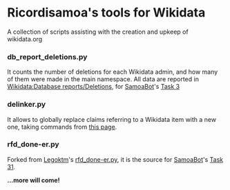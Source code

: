 # Ricordisamoa's tools for Wikidata

A collection of scripts assisting with the creation and upkeep of wikidata.org

### db_report_deletions.py

It counts the number of deletions for each Wikidata admin, and how many of them were made in the main namespace. All data are reported in [Wikidata:Database reports/Deletions](//www.wikidata.org/wiki/Wikidata:Database_reports/Deletions), for [SamoaBot](//www.wikidata.org/wiki/User:SamoaBot)'s [Task 3](//www.wikidata.org/wiki/Wikidata:Requests_for_permissions/Bot/SamoaBot_3)

### delinker.py

It allows to globally replace claims referring to a Wikidata item with a new one, taking commands from [this page](//www.wikidata.org/wiki/User:SamoaBot/Delinker/commands).

### rfd_done-er.py

Forked from [Legoktm](//github.com/legoktm)'s [rfd_done-er.py](//github.com/legoktm/wikidata/blob/master/rfd_done-er.py), it is the source for [SamoaBot](//www.wikidata.org/wiki/User:SamoaBot)'s [Task 31](//www.wikidata.org/wiki/Wikidata:Requests_for_permissions/Bot/SamoaBot_31).

**...more will come!**
